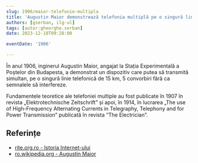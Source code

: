 ```yaml
---
slug: 1906/maior-telefonie-multipla
title: 'Augustin Maior demonstrează telefonia multiplă pe o singură linie'
authors: [gserban, ilg-ul]
tags: [autor:gheorghe.serban]
date: 2023-12-18T09:28:00

eventDate: '1906'

---
```


În anul 1906, inginerul Augustin Maior, angajat la Stația Experimentală a Poștelor
din Budapesta, a demonstrat un dispozitiv care putea să transmită simultan,
pe o singură linie telefonică de 15 km, 5 convorbiri fără ca semnalele
să interfereze.

<!-- truncate -->

Fundamentele teoretice ale telefoniei multiple au fost publicate în
1907 în revista „Elektrotechnische Zeitschrift” și apoi, în 1914,
 în lucrarea „The use of High-Frequency Alternating Currents in
 Telegraphy, Telephony and for Power Transmission” publicată
 în revista “The Electrician”.

## Referințe

- [rite.org.ro - Istoria Internet-ului](https://rite.org.ro/istoria-internetului/)
- [ro.wikipedia.org - Augustin Maior](https://ro.wikipedia.org/wiki/Augustin_Maior)
